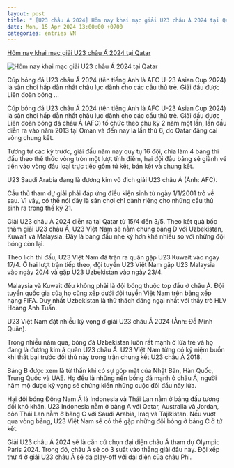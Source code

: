 ```yaml
---
layout: post
title: " [U23 châu Á 2024] Hôm nay khai mạc giải U23 châu Á 2024 tại Qatar"
date: Mon, 15 Apr 2024 13:00:00 +0700
categories: entries VN
---
```

[Hôm nay khai mạc giải U23 châu Á 2024 tại Qatar](https://dantri.com.vn/the-thao/hom-nay-khai-mac-giai-u23-chau-a-2024-tai-qatar-20240415064619784.htm)

![Hôm nay khai mạc giải U23 châu Á 2024 tại Qatar](https://cdnphoto.dantri.com.vn/M9tVRA7pZQufgd8qFCKqX8UixRo=/zoom/1200_630/2024/04/15/saudiarabia-crop-1713138229551.jpeg)

Cúp bóng đá U23 châu Á 2024 (tên tiếng Anh là AFC U-23 Asian Cup 2024) là sân chơi hấp dẫn nhất châu lục dành cho các cầu thủ trẻ. Giải đấu được Liên đoàn bóng ...

Cúp bóng đá U23 châu Á 2024 (tên tiếng Anh là AFC U-23 Asian Cup 2024) là sân chơi hấp dẫn nhất châu lục dành cho các cầu thủ trẻ. Giải đấu được Liên đoàn bóng đá châu Á (AFC) tổ chức theo chu kỳ 2 năm một lần, lần đầu diễn ra vào năm 2013 tại Oman và đến nay là lần thứ 6, do Qatar đăng cai vòng chung kết.

Tương tự các kỳ trước, giải đấu năm nay quy tụ 16 đội, chia làm 4 bảng thi đấu theo thể thức vòng tròn một lượt tính điểm, hai đội đầu bảng sẽ giành vé tiến vào vòng đấu loại trực tiếp gồm tứ kết, bán kết và chung kết.

U23 Saudi Arabia đang là đương kim vô địch giải U23 châu Á (Ảnh: AFC).

Cầu thủ tham dự giải phải đáp ứng điều kiện sinh từ ngày 1/1/2001 trở về sau. Vì vậy, có thể nói đây là sân chơi chỉ dành riêng cho những cầu thủ sinh ra trong thế kỷ 21.

Giải U23 châu Á 2024 diễn ra tại Qatar từ 15/4 đến 3/5. Theo kết quả bốc thăm giải U23 châu Á, U23 Việt Nam sẽ nằm chung bảng D với Uzbekistan, Kuwait và Malaysia. Đây là bảng đấu nhẹ ký hơn khá nhiều so với những đội bóng còn lại.

Theo lịch thi đấu, U23 Việt Nam đá trận ra quân gặp U23 Kuwait vào ngày 17/4. Ở hai lượt trận tiếp theo, đội tuyển U23 Việt Nam gặp U23 Malaysia vào ngày 20/4 và gặp U23 Uzbekistan vào ngày 23/4.

Malaysia và Kuwait đều không phải là đội bóng thuộc top đầu ở châu Á. Đội tuyển quốc gia của họ cũng xếp dưới đội tuyển Việt Nam trên bảng xếp hạng FIFA. Duy nhất Uzbekistan là thử thách đáng ngại nhất với thầy trò HLV Hoàng Anh Tuấn.

U23 Việt Nam đặt nhiều kỳ vọng ở giải U23 châu Á 2024 (Ảnh: Đỗ Minh Quân).

Trong nhiều năm qua, bóng đá Uzbekistan luôn rất mạnh ở lứa trẻ và họ đang là đương kim á quân U23 châu Á. U23 Việt Nam từng có kỷ niệm buồn khi thất bại trước đối thủ này trong trận chung kết U23 châu Á 2018.

Bảng B được xem là tử thần khi có sự góp mặt của Nhật Bản, Hàn Quốc, Trung Quốc và UAE. Họ đều là những nền bóng đá mạnh ở châu Á, người hâm mộ được kỳ vọng sẽ chứng kiến những cuộc đối đầu nảy lửa.

Hai đội bóng Đông Nam Á là Indonesia và Thái Lan nằm ở bảng đấu tương đối khó khăn. U23 Indonesia nằm ở bảng A với Qatar, Australia và Jordan, còn Thái Lan nằm ở bảng C với Saudi Arabia, Iraq và Tajikistan. Nếu vượt qua vòng bảng, U23 Việt Nam sẽ có thể gặp những đội bóng ở bảng C ở tứ kết.

Giải U23 châu Á 2024 sẽ là căn cứ chọn đại diện châu Á tham dự Olympic Paris 2024. Trong đó, châu Á sẽ có 3 suất vào thẳng giải đấu này. Đội xếp thứ 4 ở giải U23 châu Á sẽ đá play-off với đại diện của châu Phi.

